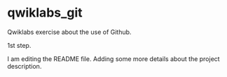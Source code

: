 # qwiklabs_git

Qwiklabs exercise about the use of Github.

1st step. 

I am editing the README file. Adding some more details about the project description.


